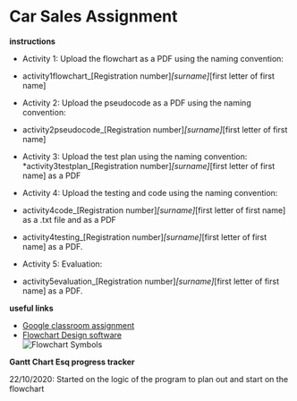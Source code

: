 Car Sales Assignment
====================

**instructions**
* Activity 1: Upload the flowchart as a PDF using the naming convention:
* activity1flowchart_[Registration number]_[surname]_[first letter of first name] 

* Activity 2: Upload the pseudocode as a PDF using the naming convention:
* activity2pseudocode_[Registration number]_[surname]_[first letter of first name] 

* Activity 3: Upload the test plan using the naming convention:
*activity3testplan_[Registration number]_[surname]_[first letter of first name] as a PDF

* Activity 4: Upload the testing and code using the naming convention:
* activity4code_[Registration number]_[surname]_[first letter of first name] as a .txt file and as a PDF
* activity4testing_[Registration number]_[surname]_[first letter of first name] as a PDF.

* Activity 5: Evaluation:
* activity5evaluation_[Registration number]_[surname]_[first letter of first name] as a PDF.

**useful links**
- [Google classroom assignment](https://classroom.google.com/u/2/c/MTUyNDEzODk2OTkw/a/MTUyNDEzODk3MDQz/details)
- [Flowchart Design software](https://app.diagrams.net/)  
![Flowchart Symbols](https://wcs.smartdraw.com/flowchart/img/basic-symbols.jpg?bn=1510011168)

**Gantt Chart Esq progress tracker**
<p>22/10/2020: Started on the logic of the program to plan out and start on the flowchart</p>
